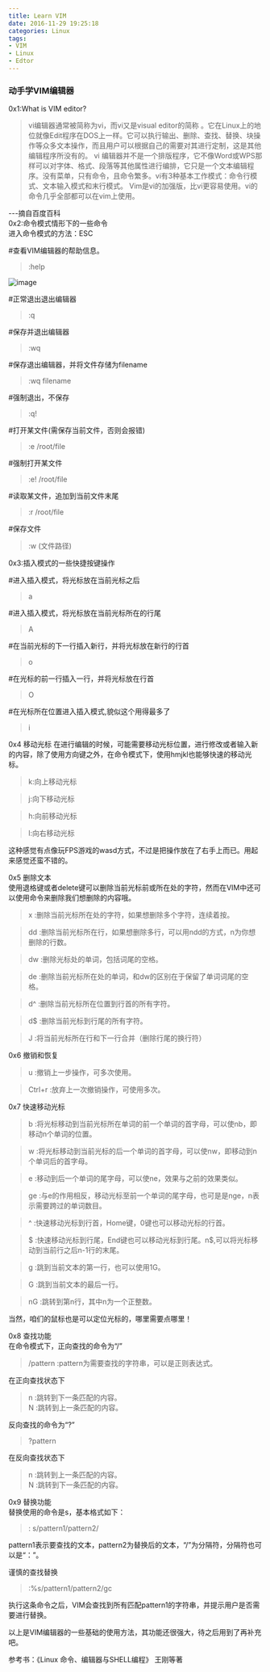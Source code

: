 ```yaml
---
title: Learn VIM
date: 2016-11-29 19:25:18
categories: Linux
tags:
- VIM
- Linux
- Edtor
---
```

###  动手学VIM编辑器
0x1:What is VIM editor?
> vi编辑器通常被简称为vi，而vi又是visual editor的简称  。它在Linux上的地位就像Edit程序在DOS上一样。它可以执行输出、删除、查找、替换、块操作等众多文本操作，而且用户可以根据自己的需要对其进行定制，这是其他编辑程序所没有的。
vi 编辑器并不是一个排版程序，它不像Word或WPS那样可以对字体、格式、段落等其他属性进行编排，它只是一个文本编辑程序。没有菜单，只有命令，且命令繁多。vi有3种基本工作模式：命令行模式、文本输入模式和末行模式。
Vim是vi的加强版，比vi更容易使用。vi的命令几乎全部都可以在vim上使用。

---摘自百度百科  
0x2:命令模式情形下的一些命令  
进入命令模式的方法：ESC
  
    
    
#查看VIM编辑器的帮助信息。
>:help

![image](/blogimg/vim-help.png)

#正常退出退出编辑器
>:q  

#保存并退出编辑器
>:wq

#保存退出编辑器，并将文件存储为filename
>:wq filename

#强制退出，不保存
>:q!

#打开某文件(需保存当前文件，否则会报错)
>:e /root/file

#强制打开某文件
>:e! /root/file

#读取某文件，追加到当前文件末尾
>:r /root/file

#保存文件
>:w (文件路径)

0x3:插入模式的一些快捷按键操作

#进入插入模式，将光标放在当前光标之后
>a

#进入插入模式，将光标放在当前光标所在的行尾
>A

#在当前光标的下一行插入新行，并将光标放在新行的行首
>o

#在光标的前一行插入一行，并将光标放在行首
>O

#在光标所在位置进入插入模式,貌似这个用得最多了
>i

0x4 移动光标
在进行编辑的时候，可能需要移动光标位置，进行修改或者输入新的内容，除了使用方向键之外，在命令模式下，使用hmjkl也能够快速的移动光标。
>k:向上移动光标  

>j:向下移动光标  

>h:向前移动光标  

>l:向右移动光标  

这种感觉有点像玩FPS游戏的wasd方式，不过是把操作放在了右手上而已。用起来感觉还蛮不错的。

0x5 删除文本  
使用退格键或者delete键可以删除当前光标前或所在处的字符，然而在VIM中还可以使用命令来删除我们想删除的内容哦。  

>x :删除当前光标所在处的字符，如果想删除多个字符，连续着按。 

>dd  :删除当前光标所在行，如果想删除多行，可以用ndd的方式，n为你想删除的行数。  

>dw :删除光标处的单词，包括词尾的空格。  

>de :删除当前光标所在处的单词，和dw的区别在于保留了单词词尾的空格。  

>d^ :删除当前光标所在位置到行首的所有字符。  

>d$ :删除当前光标到行尾的所有字符。  

>J :将当前光标所在行和下一行合并（删除行尾的换行符）

0x6 撤销和恢复  

>u :撤销上一步操作，可多次使用。  

>Ctrl+r :放弃上一次撤销操作，可使用多次。

0x7 快速移动光标  

>b :将光标移动到当前光标所在单词的前一个单词的首字母，可以使nb，即移动n个单词的位置。  

>w :将光标移动到当前光标的后一个单词的首字母，可以使nw，即移动到n个单词后的首字母。  

>e :移动到后一个单词的尾字母，可以使ne，效果与之前的效果类似。  

>ge :与e的作用相反，移动光标至前一个单词的尾字母，也可是是nge，n表示需要跨过的单词数目。  

>^ :快速移动光标到行首，Home键，0键也可以移动光标的行首。  

>$ :快速移动光标到行尾，End键也可以移动光标到行尾。n$,可以将光标移动到当前行之后n-1行的末尾。  

>g :跳到当前文本的第一行，也可以使用1G。  

>G :跳到当前文本的最后一行。  

>nG :跳转到第n行，其中n为一个正整数。

当然，咱们的鼠标也是可以定位光标的，哪里需要点哪里！

0x8 查找功能  
在命令模式下，正向查找的命令为“/”
>/pattern :pattern为需要查找的字符串，可以是正则表达式。  

在正向查找状态下

>n :跳转到下一条匹配的内容。  
>N :跳转到上一条匹配的内容。

反向查找的命令为“?”  

>?pattern  

在反向查找状态下
>n :跳转到上一条匹配的内容。  
>N :跳转到下一条匹配的内容。

0x9 替换功能  
替换使用的命令是s，基本格式如下：  

>: s/pattern1/pattern2/  

pattern1表示要查找的文本，pattern2为替换后的文本，“/”为分隔符，分隔符也可以是“：”。

谨慎的查找替换  

>:%s/pattern1/pattern2/gc  

执行这条命令之后，VIM会查找到所有匹配pattern1的字符串，并提示用户是否需要进行替换。


以上是VIM编辑器的一些基础的使用方法，其功能还很强大，待之后用到了再补充吧。






参考书：《Linux 命令、编辑器与SHELL编程》 王刚等著
